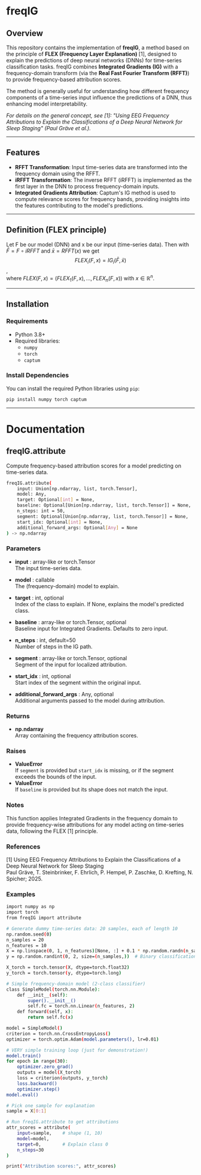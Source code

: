 # freqIG

## Overview

This repository contains the implementation of **freqIG**, a method based on the principle of **FLEX (Frequency Layer Explanation)** [1], designed to explain the predictions of deep neural networks (DNNs) for time-series classification tasks. freqIG combines **Integrated Gradients (IG)** with a frequency-domain transform (via the **Real Fast Fourier Transform (RFFT)**) to provide frequency-based attribution scores.

The method is generally useful for understanding how different frequency components of a time-series input influence the predictions of a DNN, thus enhancing model interpretability.

*For details on the general concept, see [1]: "Using EEG Frequency Attributions to Explain the Classifications of a Deep Neural Network for Sleep Staging" (Paul Gräve et al.).*

---

## Features

- **RFFT Transformation**: Input time-series data are transformed into the frequency domain using the RFFT.
- **iRFFT Transformation**: The inverse RFFT (iRFFT) is implemented as the first layer in the DNN to process frequency-domain inputs.
- **Integrated Gradients Attribution**: Captum's IG method is used to compute relevance scores for frequency bands, providing insights into the features contributing to the model's predictions.

---

## Definition (FLEX principle)
Let F be our model (DNN) and x be our input (time-series data). Then with $\bar{F} = F \circ iRFFT$ and $\bar{x} = RFFT(x)$ we get  
$$FLEX_i(F,x) = IG_i(\bar{F},\bar{x})$$,  
where $FLEX(F,x) = (FLEX_1(F,x), ..., FLEX_n(F,x))$ with $x \in \mathbb{R}^n$.

---

## Installation

### Requirements
- Python 3.8+
- Required libraries:
  - `numpy`
  - `torch`
  - `captum`

### Install Dependencies
You can install the required Python libraries using `pip`:
```bash
pip install numpy torch captum
```

---

# Documentation

## freqIG.attribute
Compute frequency-based attribution scores for a model predicting on time-series data.

```bash
freqIG.attribute(
    input: Union[np.ndarray, list, torch.Tensor],
    model: Any,
    target: Optional[int] = None,
    baseline: Optional[Union[np.ndarray, list, torch.Tensor]] = None,
    n_steps: int = 50,
    segment: Optional[Union[np.ndarray, list, torch.Tensor]] = None,
    start_idx: Optional[int] = None,
    additional_forward_args: Optional[Any] = None
) -> np.ndarray
```

### Parameters
- **input** : array-like or torch.Tensor  
  The input time-series data.

- **model** : callable  
  The (frequency-domain) model to explain.

- **target** : int, optional  
  Index of the class to explain. If None, explains the model's predicted class.

- **baseline** : array-like or torch.Tensor, optional  
  Baseline input for Integrated Gradients. Defaults to zero input.

- **n_steps** : int, default=50  
  Number of steps in the IG path.

- **segment** : array-like or torch.Tensor, optional  
  Segment of the input for localized attribution.

- **start_idx** : int, optional  
  Start index of the segment within the original input.

- **additional_forward_args** : Any, optional  
  Additional arguments passed to the model during attribution.

### Returns

- **np.ndarray**  
  Array containing the frequency attribution scores.

### Raises

- **ValueError**  
  If `segment` is provided but `start_idx` is missing, or if the segment exceeds the bounds of the input.
- **ValueError**  
  If `baseline` is provided but its shape does not match the input.

### Notes

This function applies Integrated Gradients in the frequency domain to provide frequency-wise attributions for any model acting on time-series data, following the FLEX [1] principle.

### References

[1] Using EEG Frequency Attributions to Explain the Classifications of a Deep Neural Network for Sleep Staging  
Paul Gräve, T. Steinbrinker, F. Ehrlich, P. Hempel, P. Zaschke, D. Krefting, N. Spicher; 2025.

### Examples

```bash
import numpy as np
import torch
from freqIG import attribute

# Generate dummy time-series data: 20 samples, each of length 10
np.random.seed(0)
n_samples = 20
n_features = 10
X = np.linspace(0, 1, n_features)[None, :] + 0.1 * np.random.randn(n_samples, n_features)
y = np.random.randint(0, 2, size=(n_samples,))  # Binary classification

X_torch = torch.tensor(X, dtype=torch.float32)
y_torch = torch.tensor(y, dtype=torch.long)

# Simple frequency-domain model (2-class classifier)
class SimpleModel(torch.nn.Module):
    def __init__(self):
        super().__init__()
        self.fc = torch.nn.Linear(n_features, 2)
    def forward(self, x):
        return self.fc(x)

model = SimpleModel()
criterion = torch.nn.CrossEntropyLoss()
optimizer = torch.optim.Adam(model.parameters(), lr=0.01)

# VERY simple training loop (just for demonstration!)
model.train()
for epoch in range(30):
    optimizer.zero_grad()
    outputs = model(X_torch)
    loss = criterion(outputs, y_torch)
    loss.backward()
    optimizer.step()
model.eval()

# Pick one sample for explanation
sample = X[0:1]

# Run freqIG.attribute to get attributions
attr_scores = attribute(
    input=sample,    # shape (1, 10)
    model=model,
    target=0,        # Explain class 0
    n_steps=30
)

print("Attribution scores:", attr_scores)
```